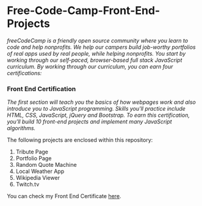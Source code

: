 # Free-Code-Camp-Front-End-Projects

_freeCodeCamp is a friendly open source community where you learn to code and help nonprofits.
We help our campers build job-worthy portfolios of real apps used by real people, while helping nonprofits.
You start by working through our self-paced, browser-based full stack JavaScript curriculum.
By working through our curriculum, you can earn four certifications:_ 

### Front End Certification

_The first section will teach you the basics of how webpages work and also introduce you to JavaScript programming.
Skills you'll practice include HTML, CSS, JavaScript, jQuery and Bootstrap.
To earn this certification, you'll build 10 front-end projects and implement many JavaScript algorithms._

The following projects are enclosed within this repository:

1. Tribute Page
2. Portfolio Page
3. Random Quote Machine
4. Local Weather App
5. Wikipedia Viewer
6. Twitch.tv

You can check my Front End Certificate [here](https://www.freecodecamp.com/anawebdev/front-end-certification).
